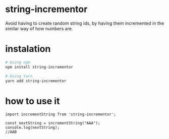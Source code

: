 # string-incrementor

Avoid having to create random string ids, by having them incremented in the similar way of how numbers are.

# instalation

```bash
# Using npm
npm install string-incrementor

# Using Yarn
yarn add string-incrementor
```

# how to use it

```
import incrementString from 'string-incrementor';

const nextString = incrementString("AAA");
console.log(nextString);
//AAB
```

